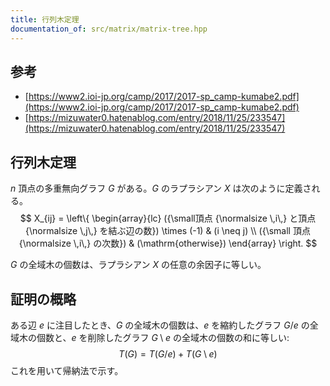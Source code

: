 ```yaml
---
title: 行列木定理
documentation_of: src/matrix/matrix-tree.hpp
---
```


## 参考
- [https://www2.ioi-jp.org/camp/2017/2017-sp_camp-kumabe2.pdf](https://www2.ioi-jp.org/camp/2017/2017-sp_camp-kumabe2.pdf)
- [https://mizuwater0.hatenablog.com/entry/2018/11/25/233547](https://mizuwater0.hatenablog.com/entry/2018/11/25/233547)

## 行列木定理

$n$ 頂点の多重無向グラフ $G$ がある。$G$ のラプラシアン $X$ は次のように定義される。
$$
X_{ij} = \left\{
\begin{array}{lc}
({\small頂点 {\normalsize \,i\,} と頂点 {\normalsize \,j\,} を結ぶ辺の数}) \times (-1) & (i \neq j) \\
({\small 頂点 {\normalsize \,i\,} の次数}) & (\mathrm{otherwise})
\end{array} \right.
$$

$G$ の全域木の個数は、ラプラシアン $X$ の任意の余因子に等しい。

## 証明の概略
ある辺 $e$ に注目したとき、$G$ の全域木の個数は、$e$ を縮約したグラフ $G / e$ の全域木の個数と、$e$ を削除したグラフ $G \setminus e$ の全域木の個数の和に等しい:
$$ T(G) = T(G / e) + T(G \setminus e) $$
これを用いて帰納法で示す。
